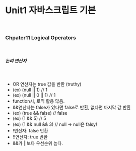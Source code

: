 # Unit1 자바스크립트 기본
<br>

### Chpater11 Logical Operators
<br>

##### 논리 연산자
<br>

- OR 연산자는 true 값을 반환 (truthy)
- (ex) (null || 1) // 1
- (ex) (null || 0 || 1) // 1
- function시, 로직 활용 많음.
- &&연산자는 false가 있다면 false로 반환, 없다면 마지막 값 반환
- (ex) (true && false) // false
- (ex) (1 && 5) // 5
- (ex) (1 && null && 3) // null -> null은 falsy!
- !연산자: false 반환
- !!연산자: true 반환
- &&가 ||보다 우선순위 높다.
